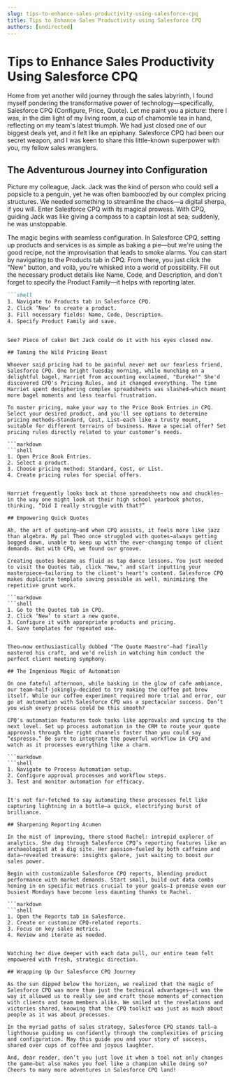 ```yaml
---
slug: tips-to-enhance-sales-productivity-using-salesforce-cpq
title: Tips to Enhance Sales Productivity using Salesforce CPQ
authors: [undirected]
---
```



# Tips to Enhance Sales Productivity Using Salesforce CPQ

Home from yet another wild journey through the sales labyrinth, I found myself pondering the transformative power of technology—specifically, Salesforce CPQ (Configure, Price, Quote). Let me paint you a picture: there I was, in the dim light of my living room, a cup of chamomile tea in hand, reflecting on my team's latest triumph. We had just closed one of our biggest deals yet, and it felt like an epiphany. Salesforce CPQ had been our secret weapon, and I was keen to share this little-known superpower with you, my fellow sales wranglers.

## The Adventurous Journey into Configuration

Picture my colleague, Jack. Jack was the kind of person who could sell a popsicle to a penguin, yet he was often bamboozled by our complex pricing structures. We needed something to streamline the chaos—a digital sherpa, if you will. Enter Salesforce CPQ with its magical prowess. With CPQ, guiding Jack was like giving a compass to a captain lost at sea; suddenly, he was unstoppable.

The magic begins with seamless configuration. In Salesforce CPQ, setting up products and services is as simple as baking a pie—but we're using the good recipe, not the improvisation that leads to smoke alarms. You can start by navigating to the Products tab in CPQ. From there, you just click the "New" button, and voilà, you're whisked into a world of possibility. Fill out the necessary product details like Name, Code, and Description, and don't forget to specify the Product Family—it helps with reporting later.

```markdown
```shell
1. Navigate to Products tab in Salesforce CPQ.
2. Click ‘New’ to create a product.
3. Fill necessary fields: Name, Code, Description.
4. Specify Product Family and save.
```
```

See? Piece of cake! Bet Jack could do it with his eyes closed now.

## Taming the Wild Pricing Beast

Whoever said pricing had to be painful never met our fearless friend, Salesforce CPQ. One bright Tuesday morning, while munching on a delightful bagel, Harriet from accounting exclaimed, "Eureka!" She'd discovered CPQ's Pricing Rules, and it changed everything. The time Harriet spent deciphering complex spreadsheets was slashed—which meant more bagel moments and less tearful frustration.

To master pricing, make your way to the Price Book Entries in CPQ. Select your desired product, and you'll see options to determine pricing methods—Standard, Cost, List—each like a trusty mount, suitable for different terrains of business. Have a special offer? Set pricing rules directly related to your customer’s needs.

```markdown
```shell
1. Open Price Book Entries.
2. Select a product.
3. Choose pricing method: Standard, Cost, or List.
4. Create pricing rules for special offers.
```
```

Harriet frequently looks back at those spreadsheets now and chuckles—in the way one might look at their high school yearbook photos, thinking, “Did I really struggle with that?”

## Empowering Quick Quotes

Ah, the art of quoting—and when CPQ assists, it feels more like jazz than algebra. My pal Theo once struggled with quotes—always getting bogged down, unable to keep up with the ever-changing tempo of client demands. But with CPQ, we found our groove.

Creating quotes became as fluid as tap dance lessons. You just needed to visit the Quotes tab, click "New," and start inputting your masterpiece—tailoring to the client's heart's content. Salesforce CPQ makes duplicate template saving possible as well, minimizing the repetitive grunt work.

```markdown
```shell
1. Go to the Quotes tab in CPQ.
2. Click ‘New’ to start a new quote.
3. Configure it with appropriate products and pricing.
4. Save templates for repeated use.
```
```

Theo—now enthusiastically dubbed "The Quote Maestro"—had finally mastered his craft, and we'd relish in watching him conduct the perfect client meeting symphony.

## The Ingenious Magic of Automation

On one fateful afternoon, while basking in the glow of cafe ambiance, our team—half-jokingly—decided to try making the coffee pot brew itself. While our coffee experiment required more trial and error, our go at automation with Salesforce CPQ was a spectacular success. Don’t you wish every process could be this smooth?

CPQ's automation features took tasks like approvals and syncing to the next level. Set up process automation in the CRM to route your quote approvals through the right channels faster than you could say “espresso.” Be sure to integrate the powerful workflow in CPQ and watch as it processes everything like a charm.

```markdown
```shell
1. Navigate to Process Automation setup.
2. Configure approval processes and workflow steps.
3. Test and monitor automation for efficacy.
```
```

It's not far-fetched to say automating these processes felt like capturing lightning in a bottle—a quick, electrifying burst of brilliance.

## Sharpening Reporting Acumen

In the mist of improving, there stood Rachel: intrepid explorer of analytics. She dug through Salesforce CPQ’s reporting features like an archaeologist at a dig site. Her passion—fueled by both caffeine and data—revealed treasure: insights galore, just waiting to boost our sales power.

Begin with customizable Salesforce CPQ reports, blending product performance with market demands. Start small, build out data combs honing in on specific metrics crucial to your goals—I promise even our busiest Mondays have become less daunting thanks to Rachel.

```markdown
```shell
1. Open the Reports tab in Salesforce.
2. Create or customize CPQ-related reports.
3. Focus on key sales metrics.
4. Review and iterate as needed.
```
```

Watching her dive deeper with each data pull, our entire team felt empowered with fresh, strategic direction.

## Wrapping Up Our Salesforce CPQ Journey

As the sun dipped below the horizon, we realized that the magic of Salesforce CPQ was more than just the technical advantages—it was the way it allowed us to really see and craft those moments of connection with clients and team members alike. We smiled at the revelations and victories shared, knowing that the CPQ toolkit was just as much about people as it was about processes.

In the myriad paths of sales strategy, Salesforce CPQ stands tall—a lighthouse guiding us confidently through the complexities of pricing and configuration. May this guide you and your story of success, shared over cups of coffee and joyous laughter.

And, dear reader, don’t you just love it when a tool not only changes the game—but also makes you feel like a champion while doing so? Cheers to many more adventures in Salesforce CPQ land!